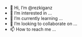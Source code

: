 - 👋 Hi, I’m @rezkiganz
- 👀 I’m interested in ...
- 🌱 I’m currently learning ...
- 💞️ I’m looking to collaborate on ...
- 📫 How to reach me ...

<!---
rezkiganz/rezkiganz is a ✨ special ✨ repository because its `README.md` (this file) appears on your GitHub profile.
You can click the Preview link to take a look at your changes.
--->
